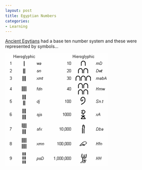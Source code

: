 ```yaml
---
layout: post
title: Egyptian Numbers
categories:
- Learning
---
```



[Ancient Egytians](http://nefertiti.iwebland.com/people/counting_and_measuring.htm) had a base ten number system and these were represented by symbols...

![](/img/egypt_num.gif)
